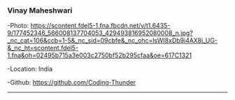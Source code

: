 ### Vinay Maheshwari

-Photo: https://scontent.fdel5-1.fna.fbcdn.net/v/t1.6435-9/177452346_566008137704053_429493816952080008_n.jpg?_nc_cat=106&ccb=1-5&_nc_sid=09cbfe&_nc_ohc=lsWI8xDb9i4AX8i_UG-&_nc_ht=scontent.fdel5-1.fna&oh=02495b715a3e003c2750bf52b295cfaa&oe=617C1321

-Location: India

-Github: https://github.com/Coding-Thunder

***
